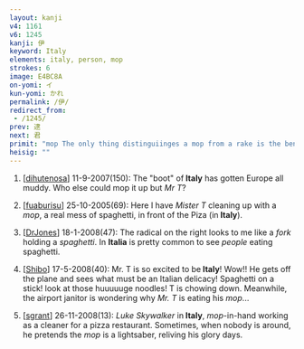 ```yaml
---
layout: kanji
v4: 1161
v6: 1245
kanji: 伊
keyword: Italy
elements: italy, person, mop
strokes: 6
image: E4BC8A
on-yomi: イ
kun-yomi: かれ
permalink: /伊/
redirect_from:
 - /1245/
prev: 逮
next: 君
primit: "mop The only thing distinguiinges a mop from a rake is the bent handle that does not cut through the top horizontal stroke. It depicts the swish-swash motion of a mop. [4]"
heisig: ""
---
```


1) [<a href="http://kanji.koohii.com/profile/dihutenosa">dihutenosa</a>] 11-9-2007(150): The &quot;boot&quot; of<strong> Italy</strong> has gotten Europe all muddy. Who else could mop it up but <em>Mr T</em>?

2) [<a href="http://kanji.koohii.com/profile/fuaburisu">fuaburisu</a>] 25-10-2005(69): Here I have <em>Mister T</em> cleaning up with a <em>mop</em>, a real mess of spaghetti, in front of the Piza (in<strong> Italy</strong>).

3) [<a href="http://kanji.koohii.com/profile/DrJones">DrJones</a>] 18-1-2008(47): The radical on the right looks to me like a <em>fork</em> holding a <em>spaghetti</em>. In <strong>Italia</strong> is pretty common to see <em>people</em> eating spaghetti.

4) [<a href="http://kanji.koohii.com/profile/Shibo">Shibo</a>] 17-5-2008(40): Mr. T is so excited to be<strong> Italy</strong>! Wow!! He gets off the plane and sees what must be an Italian delicacy! Spaghetti on a stick! look at those huuuuuge noodles! T is chowing down. Meanwhile, the airport janitor is wondering why <em>Mr. T</em> is eating his <em>mop</em>...

5) [<a href="http://kanji.koohii.com/profile/sgrant">sgrant</a>] 26-11-2008(13): <em>Luke Skywalker</em> in<strong> Italy</strong>, <em>mop</em>-in-hand working as a cleaner for a pizza restaurant. Sometimes, when nobody is around, he pretends the <em>mop</em> is a lightsaber, reliving his glory days.

